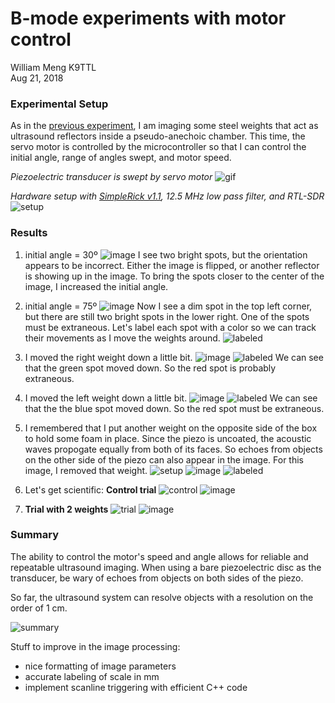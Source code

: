 # B-mode experiments with motor control

William Meng K9TTL  
Aug 21, 2018

### Experimental Setup
As in the [previous experiment](../20190819/README.md),
I am imaging some steel weights that act as ultrasound reflectors inside a pseudo-anechoic chamber.
This time, the servo motor is controlled by the microcontroller so that I can control the initial angle, range of angles swept, and motor speed.

_Piezoelectric transducer is swept by servo motor_
![gif](DSCN7889.gif)

_Hardware setup with [SimpleRick v1.1](https://github.com/wlmeng11/SimpleRick/), 12.5 MHz low pass filter, and RTL-SDR_
![setup](DSCN7892.JPG)

### Results

1. initial angle = 30º
![image](rtl_samples_20180821_151255.png)
I see two bright spots, but the orientation appears to be incorrect. Either the image is flipped, or another reflector is showing up in the image.
To bring the spots closer to the center of the image, I increased the initial angle.

2. initial angle = 75º
![image](rtl_samples_20180821_153605.png)
Now I see a dim spot in the top left corner, but there are still two bright spots in the lower right. One of the spots must be extraneous. Let's label each spot with a color so we can track their movements as I move the weights around.
![labeled](rtl_samples_20180821_153605_labeled.png)

3. I moved the right weight down a little bit.
![image](rtl_samples_20180821_153807.png)
![labeled](rtl_samples_20180821_153807_labeled.png)
We can see that the green spot moved down.
So the red spot is probably extraneous.

4. I moved the left weight down a little bit.
![image](rtl_samples_20180821_154428.png)
![labeled](rtl_samples_20180821_154428_labeled.png)
We can see that the the blue spot moved down.
So the red spot must be extraneous.

5. I remembered that I put another weight on the opposite side of the box to hold some foam in place.
Since the piezo is uncoated, the acoustic waves propogate equally from both of its faces. So echoes from objects on the other side of the piezo can also appear in the image. 
For this image, I removed that weight.
![setup](DSCN7883.JPG)
![image](rtl_samples_20180821_154639.png)
![labeled](rtl_samples_20180821_154639_labeled.png)

6. Let's get scientific: 
**Control trial**
![control](DSCN7886.JPG)
![image](rtl_samples_20180821_155100.png)

7. **Trial with 2 weights**
![trial](DSCN7885.JPG)
![image](rtl_samples_20180821_155327.png)


### Summary
The ability to control the motor's speed and angle allows for reliable and repeatable ultrasound imaging.
When using a bare piezoelectric disc as the transducer, be wary of echoes from objects on both sides of the piezo.

So far, the ultrasound system can resolve objects with a resolution on the order of 1 cm.

![summary](ControlAnd2Weights.png)

Stuff to improve in the image processing:

* nice formatting of image parameters
* accurate labeling of scale in mm
* implement scanline triggering with efficient C++ code